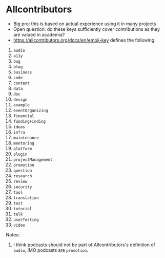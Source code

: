 # Allcontributors

- Big pro: this is based on actual experience using it in many projects
- Open question: do these keys sufficiently cover contributions as they are valued in academia?
- https://allcontributors.org/docs/en/emoji-key defines the following:

1. `audio`
2. `a11y`
3. `bug`
4. `blog`
5. `business`
6. `code`
7. `content`
8. `data`
9. `doc`
10. `design`
11. `example`
12. `eventOrganizing`
13. `financial`
14. `fundingFinding`
15. `ideas`
16. `infra`
17. `maintenance`
18. `mentoring`
19. `platform`
20. `plugin`
21. `projectManagement`
22. `promotion`
23. `question`
24. `research`
25. `review`
26. `security`
27. `tool`
28. `translation`
29. `test`
30. `tutorial`
31. `talk`
32. `userTesting`
33. `video`

Notes:

1. I think podcasts should not be part of Allcontributors's definition of `audio`, IMO podcasts are `promotion`.

